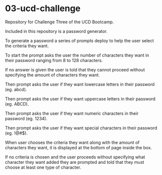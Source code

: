 # 03-ucd-challenge

Repository for Challenge Three of the UCD Bootcamp.

Included in this repository is a password generator.

To generate a password a series of prompts deploy to help the user select the criteria they want.

To start the prompt asks the user the number of characters they want in their password ranging from 8 to 128 characters.

If no answer is given the user is told that they cannot proceed without specifying the amount of characters they want.

Then prompt asks the user if they want lowercase letters in their password (eg. abcd).

Then prompt asks the user if they want uppercase letters in their password (eg. ABCD).

Then prompt asks the user if they want numeric characters in their password (eg. 1234).

Then prompt asks the user if they want special characters in their password (eg. !@#$).

When user chooses the criteria they want along with the amount of characters they want, it is displayed at the bottom 
of page inside the box. 

If no criteria is chosen and the user proceeds without specifying what character they want added they are prompted and told that they must choose at least one type of character.
